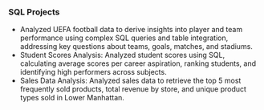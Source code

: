 ### SQL Projects
*	Analyzed UEFA football data to derive insights into player and team performance using complex SQL queries and table integration, addressing key questions about teams, goals, matches, and stadiums.
*	Student Scores Analysis: Analyzed student scores using SQL, calculating average scores per career aspiration, ranking students, and identifying high performers across subjects.
*	Sales Data Analysis: Analyzed sales data to retrieve the top 5 most frequently sold products, total revenue by store, and unique product types sold in Lower Manhattan.
